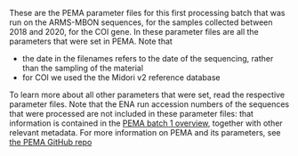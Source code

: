 These are the PEMA parameter files for this first processing batch that was run on the ARMS-MBON sequences, for the samples collected between 2018 and 2020, for the COI gene. 
In these parameter files are all the parameters that were set in PEMA. Note that 
* the date in the filenames refers to the date of the sequencing, rather than the sampling of the material
* for COI we used the the Midori v2 reference database

To learn more about all other parameters that were set, read the respective parameter files.
Note that the ENA run accession numbers of the sequences that were processed are not included in these parameter files: that information is contained in the
[PEMA batch 1 overview](https://github.com/arms-mbon/analysis_release_001/blob/main/pema_overview_COI_batch1.xlsx), together with other relevant metadata.
For more information on PEMA and its parameters, see [the PEMA GitHub repo](https://github.com/hariszaf/pema)
